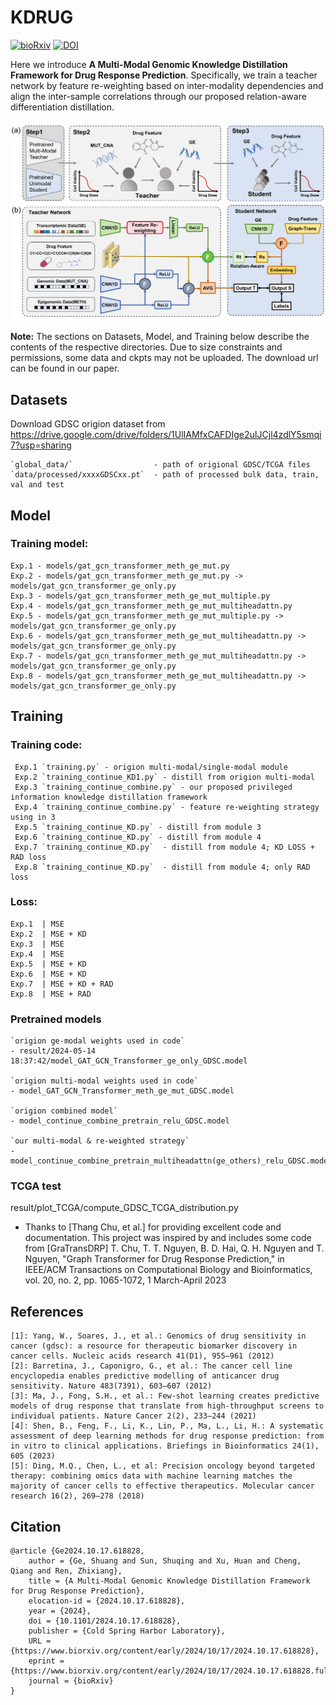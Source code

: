 # KDRUG
[![bioRxiv](https://img.shields.io/badge/bioRxiv-<10.1101>-36C?logo=BioRxiv&logoColor=white)](https://www.biorxiv.org/content/10.1101/2024.10.17.618828v1)
[![DOI](https://img.shields.io/badge/DOI-<2024.10.17.618828>-blue)](https://doi.org/10.1101/2024.10.17.618828)

Here we introduce **A Multi-Modal Genomic Knowledge Distillation Framework for Drug Response Prediction**. Specifically, we train a teacher network by feature re-weighting based on inter-modality dependencies and align the inter-sample correlations through our proposed relation-aware differentiation distillation.

![Paper overview](figures/Figure1.png)

**Note:** The sections on Datasets, Model, and Training below describe the contents of the respective directories. Due to size constraints and permissions, some data and ckpts may not be uploaded. The download url can be found in our paper.

## Datasets
Download GDSC origion dataset from https://drive.google.com/drive/folders/1UlIAMfxCAFDIge2uIJCjl4zdlY5smqi7?usp=sharing

    `global_data/`                  - path of origional GDSC/TCGA files  
    `data/processed/xxxxGDSCxx.pt`  - path of processed bulk data, train, val and test

## Model
### Training model:
	Exp.1 - models/gat_gcn_transformer_meth_ge_mut.py   
	Exp.2 - models/gat_gcn_transformer_meth_ge_mut.py -> models/gat_gcn_transformer_ge_only.py  
	Exp.3 - models/gat_gcn_transformer_meth_ge_mut_multiple.py  
	Exp.4 - models/gat_gcn_transformer_meth_ge_mut_multiheadattn.py  
	Exp.5 - models/gat_gcn_transformer_meth_ge_mut_multiple.py -> models/gat_gcn_transformer_ge_only.py  
	Exp.6 - models/gat_gcn_transformer_meth_ge_mut_multiheadattn.py -> models/gat_gcn_transformer_ge_only.py  
	Exp.7 - models/gat_gcn_transformer_meth_ge_mut_multiheadattn.py -> models/gat_gcn_transformer_ge_only.py  
	Exp.8 - models/gat_gcn_transformer_meth_ge_mut_multiheadattn.py -> models/gat_gcn_transformer_ge_only.py  

## Training
### Training code:
     Exp.1 `training.py` - origion multi-modal/single-modal module  
     Exp.2 `training_continue_KD1.py` - distill from origion multi-modal  
     Exp.3 `training_continue_combine.py` - our proposed privileged information knowledge distillation framework  
     Exp.4 `training_continue_combine.py` - feature re-weighting strategy using in 3   
     Exp.5 `training_continue_KD.py` - distill from module 3  
     Exp.6 `training_continue_KD.py` - distill from module 4  
     Exp.7 `training_continue_KD.py`  - distill from module 4; KD LOSS + RAD loss  
     Exp.8 `training_continue_KD.py`  - distill from module 4; only RAD loss  

### Loss:
	Exp.1  | MSE  
	Exp.2  | MSE + KD  
	Exp.3  | MSE  
	Exp.4  | MSE  
	Exp.5  | MSE + KD  
	Exp.6  | MSE + KD  
	Exp.7  | MSE + KD + RAD  
	Exp.8  | MSE + RAD  
 
 ### Pretrained models
	`origion ge-modal weights used in code`  
	- result/2024-05-14 18:37:42/model_GAT_GCN_Transformer_ge_only_GDSC.model  
		
	`origion multi-modal weights used in code`  
	- model_GAT_GCN_Transformer_meth_ge_mut_GDSC.model  
	
	`origion combined model`  
	- model_continue_combine_pretrain_relu_GDSC.model  
	
	`our multi-modal & re-weighted strategy`  
	- model_continue_combine_pretrain_multiheadattn(ge_others)_relu_GDSC.model  

### TCGA test
result/plot_TCGA/compute_GDSC_TCGA_distribution.py

* Thanks to [Thang Chu, et al.] for providing excellent code and documentation. This project was inspired by and includes some code from [GraTransDRP] T. Chu, T. T. Nguyen, B. D. Hai, Q. H. Nguyen and T. Nguyen, "Graph Transformer for Drug Response Prediction," in IEEE/ACM Transactions on Computational Biology and Bioinformatics, vol. 20, no. 2, pp. 1065-1072, 1 March-April 2023

## References
```
[1]: Yang, W., Soares, J., et al.: Genomics of drug sensitivity in cancer (gdsc): a resource for therapeutic biomarker discovery in cancer cells. Nucleic acids research 41(D1), 955–961 (2012)
[2]: Barretina, J., Caponigro, G., et al.: The cancer cell line encyclopedia enables predictive modelling of anticancer drug sensitivity. Nature 483(7391), 603–607 (2012)
[3]: Ma, J., Fong, S.H., et al.: Few-shot learning creates predictive models of drug response that translate from high-throughput screens to individual patients. Nature Cancer 2(2), 233–244 (2021)
[4]: Shen, B., Feng, F., Li, K., Lin, P., Ma, L., Li, H.: A systematic assessment of deep learning methods for drug response prediction: from in vitro to clinical applications. Briefings in Bioinformatics 24(1), 605 (2023)
[5]: Ding, M.Q., Chen, L., et al: Precision oncology beyond targeted therapy: combining omics data with machine learning matches the majority of cancer cells to effective therapeutics. Molecular cancer research 16(2), 269–278 (2018)
```
## Citation
```
@article {Ge2024.10.17.618828,
	author = {Ge, Shuang and Sun, Shuqing and Xu, Huan and Cheng, Qiang and Ren, Zhixiang},
	title = {A Multi-Modal Genomic Knowledge Distillation Framework for Drug Response Prediction},
	elocation-id = {2024.10.17.618828},
	year = {2024},
	doi = {10.1101/2024.10.17.618828},
	publisher = {Cold Spring Harbor Laboratory},
	URL = {https://www.biorxiv.org/content/early/2024/10/17/2024.10.17.618828},
	eprint = {https://www.biorxiv.org/content/early/2024/10/17/2024.10.17.618828.full.pdf},
	journal = {bioRxiv}
}
```
